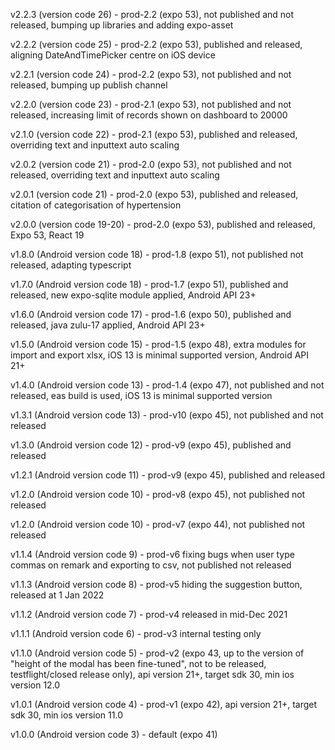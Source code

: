 v2.2.3 (version code 26) - prod-2.2 (expo 53), not published and not released, bumping up libraries and adding expo-asset

v2.2.2 (version code 25) - prod-2.2 (expo 53), published and released, aligning DateAndTimePicker centre on iOS device

v2.2.1 (version code 24) - prod-2.2 (expo 53), not published and not released, bumping up publish channel

v2.2.0 (version code 23) - prod-2.1 (expo 53), not published and not released, increasing limit of records shown on dashboard to 20000

v2.1.0 (version code 22) - prod-2.1 (expo 53), published and released, overriding text and inputtext auto scaling

v2.0.2 (version code 21) - prod-2.0 (expo 53), not published and not released, overriding text and inputtext auto scaling

v2.0.1 (version code 21) - prod-2.0 (expo 53), published and released, citation of categorisation of hypertension

v2.0.0 (version code 19-20) - prod-2.0 (expo 53), published and released, Expo 53, React 19

v1.8.0 (Android version code 18) - prod-1.8 (expo 51), not published not released, adapting typescript

v1.7.0 (Android version code 18) - prod-1.7 (expo 51), published and released, new expo-sqlite module applied, Android API 23+

v1.6.0 (Android version code 17) - prod-1.6 (expo 50), published and released, java zulu-17 applied, Android API 23+

v1.5.0 (Android version code 15) - prod-1.5 (expo 48), extra modules for import and export xlsx, iOS 13 is minimal supported version, Android API 21+

v1.4.0 (Android version code 13) - prod-1.4 (expo 47), not published and not released, eas build is used, iOS 13 is minimal supported version

v1.3.1 (Android version code 13) - prod-v10 (expo 45), not published and not released

v1.3.0 (Android version code 12) - prod-v9 (expo 45), published and released

v1.2.1 (Android version code 11) - prod-v9 (expo 45), published and released

v1.2.0 (Android version code 10) - prod-v8 (expo 45), not published not released

v1.2.0 (Android version code 10) - prod-v7 (expo 44), not published not released

v1.1.4 (Android version code 9) - prod-v6 fixing bugs when user type commas on remark and exporting to csv, not published not released

v1.1.3 (Android version code 8) - prod-v5 hiding the suggestion button, released at 1 Jan 2022

v1.1.2 (Android version code 7) - prod-v4 released in mid-Dec 2021

v1.1.1 (Android version code 6) - prod-v3 internal testing only

v1.1.0 (Android version code 5) - prod-v2 (expo 43, up to the version of "height of the modal has been fine-tuned", not to be released, testflight/closed release only), api version 21+, target sdk 30, min ios version 12.0

v1.0.1 (Android version code 4) - prod-v1 (expo 42), api version 21+, target sdk 30, min ios version 11.0

v1.0.0 (Android version code 3) - default (expo 41)
